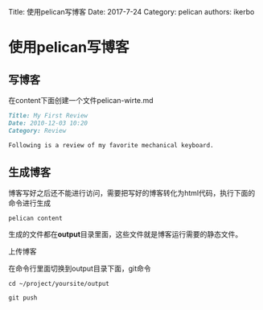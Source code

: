 Title: 使用pelican写博客
Date: 2017-7-24 
Category: pelican
authors: ikerbo


# 使用pelican写博客

## 写博客

在content下面创建一个文件pelican-wirte.md
``` Markdown
Title: My First Review
Date: 2010-12-03 10:20
Category: Review

Following is a review of my favorite mechanical keyboard.
```
## 生成博客

博客写好之后还不能进行访问，需要把写好的博客转化为html代码，执行下面的命令进行生成
``` git
pelican content
```
生成的文件都在**output**目录里面，这些文件就是博客运行需要的静态文件。

上传博客

在命令行里面切换到output目录下面，git命令
``` git
cd ~/project/yoursite/output

git push
```

